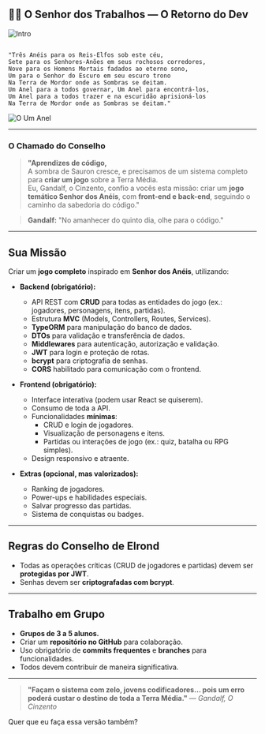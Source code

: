 ## 🧙‍♂️ **O Senhor dos Trabalhos — O Retorno do Dev**

![Intro](https://c.tenor.com/9DVw702w7QAAAAAd/tenor.gif)

```

"Três Anéis para os Reis-Elfos sob este céu,
Sete para os Senhores-Anões em seus rochosos corredores,
Nove para os Homens Mortais fadados ao eterno sono,
Um para o Senhor do Escuro em seu escuro trono
Na Terra de Mordor onde as Sombras se deitam.
Um Anel para a todos governar, Um Anel para encontrá-los,
Um Anel para a todos trazer e na escuridão aprisioná-los
Na Terra de Mordor onde as Sombras se deitam."

````

![O Um Anel](https://media2.giphy.com/media/v1.Y2lkPTc5MGI3NjExYTI1ZmE1NmZ2MzNzY2t6M3htYjk0bWczeDl5NWxjczRqNXkyaTJreCZlcD12MV9pbnRlcm5hbF9naWZfYnlfaWQmY3Q9Zw/XgE4LlECZjw6k/giphy.gif)

---

### **O Chamado do Conselho**

> **"Aprendizes de código,**  
> A sombra de Sauron cresce, e precisamos de um sistema completo para **criar um jogo** sobre a Terra Média.  
> Eu, Gandalf, o Cinzento, confio a vocês esta missão: criar um **jogo temático Senhor dos Anéis**, com **front-end e back-end**, seguindo o caminho da sabedoria do código."  

> **Gandalf:** "No amanhecer do quinto dia, olhe para o código."  

---

## **Sua Missão**

Criar um **jogo completo** inspirado em **Senhor dos Anéis**, utilizando:

- **Backend (obrigatório):**
  - API REST com **CRUD** para todas as entidades do jogo (ex.: jogadores, personagens, itens, partidas).
  - Estrutura **MVC** (Models, Controllers, Routes, Services).
  - **TypeORM** para manipulação do banco de dados.
  - **DTOs** para validação e transferência de dados.
  - **Middlewares** para autenticação, autorização e validação.
  - **JWT** para login e proteção de rotas.
  - **bcrypt** para criptografia de senhas.
  - **CORS** habilitado para comunicação com o frontend.

- **Frontend (obrigatório):**
  - Interface interativa (podem usar React se quiserem).
  - Consumo de toda a API.
  - Funcionalidades **mínimas**:
    - CRUD e login de jogadores.
    - Visualização de personagens e itens.
    - Partidas ou interações de jogo (ex.: quiz, batalha ou RPG simples).
  - Design responsivo e atraente.

- **Extras (opcional, mas valorizados):**
  - Ranking de jogadores.
  - Power-ups e habilidades especiais.
  - Salvar progresso das partidas.
  - Sistema de conquistas ou badges.

---

## **Regras do Conselho de Elrond**

* Todas as operações críticas (CRUD de jogadores e partidas) devem ser **protegidas por JWT**.
* Senhas devem ser **criptografadas com bcrypt**.

---

## **Trabalho em Grupo**

* **Grupos de 3 a 5 alunos.**
* Criar um **repositório no GitHub** para colaboração.
* Uso obrigatório de **commits frequentes** e **branches** para funcionalidades.
* Todos devem contribuir de maneira significativa.

---

> **"Façam o sistema com zelo, jovens codificadores… pois um erro poderá custar o destino de toda a Terra Média."**
> — *Gandalf, O Cinzento*





Quer que eu faça essa versão também?
```
